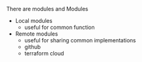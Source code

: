 There are modules and Modules

- Local modules
  - useful for common function
- Remote modules
  - useful for sharing common implementations
  - github
  - terraform cloud